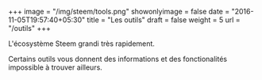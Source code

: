 +++
image = "/img/steem/tools.png"
showonlyimage = false
date = "2016-11-05T19:57:40+05:30"
title = "Les outils"
draft = false
weight = 5
url = "/outils"
+++

L'écosystème Steem grandi très rapidement.  

Certains outils vous donnent des informations et des fonctionalités impossible à trouver ailleurs.
<!--more-->
